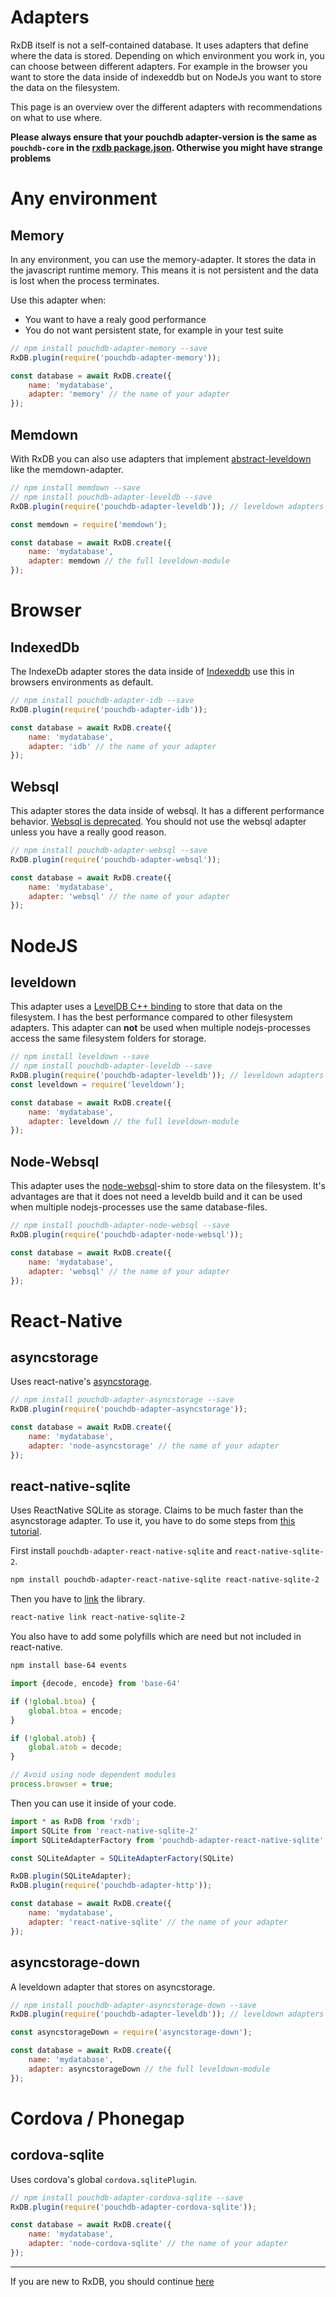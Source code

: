 # Adapters

RxDB itself is not a self-contained database. It uses adapters that define where the data is stored. Depending on which environment you work in, you can choose between different adapters. For example in the browser you want to store the data inside of indexeddb but on NodeJs you want to store the data on the filesystem.

This page is an overview over the different adapters with recommendations on what to use where.

**Please always ensure that your pouchdb adapter-version is the same as `pouchdb-core` in the [rxdb package.json](https://github.com/pubkey/rxdb/blob/master/package.json). Otherwise you might have strange problems**

# Any environment

## Memory
In any environment, you can use the memory-adapter. It stores the data in the javascript runtime memory. This means it is not persistent and the data is lost when the process terminates.

Use this adapter when:
  - You want to have a realy good performance
  - You do not want persistent state, for example in your test suite

```js
// npm install pouchdb-adapter-memory --save
RxDB.plugin(require('pouchdb-adapter-memory'));

const database = await RxDB.create({
    name: 'mydatabase',
    adapter: 'memory' // the name of your adapter
});
```

## Memdown
With RxDB you can also use adapters that implement [abstract-leveldown](https://github.com/Level/abstract-leveldown) like the memdown-adapter.

```js
// npm install memdown --save
// npm install pouchdb-adapter-leveldb --save
RxDB.plugin(require('pouchdb-adapter-leveldb')); // leveldown adapters need the leveldb plugin to work

const memdown = require('memdown');

const database = await RxDB.create({
    name: 'mydatabase',
    adapter: memdown // the full leveldown-module
});
```


# Browser

## IndexedDb

The IndexeDb adapter stores the data inside of [Indexeddb](https://developer.mozilla.org/en-US/docs/Web/API/IndexedDB_API) use this in browsers environments as default.

```js
// npm install pouchdb-adapter-idb --save
RxDB.plugin(require('pouchdb-adapter-idb'));

const database = await RxDB.create({
    name: 'mydatabase',
    adapter: 'idb' // the name of your adapter
});
```

## Websql

This adapter stores the data inside of websql. It has a different performance behavior. [Websql is deprecated](https://softwareengineering.stackexchange.com/questions/220254/why-is-web-sql-database-deprecated). You should not use the websql adapter unless you have a really good reason.

```js
// npm install pouchdb-adapter-websql --save
RxDB.plugin(require('pouchdb-adapter-websql'));

const database = await RxDB.create({
    name: 'mydatabase',
    adapter: 'websql' // the name of your adapter
});
```

# NodeJS

## leveldown

This adapter uses a [LevelDB C++ binding](https://github.com/Level/leveldown) to store that data on the filesystem. I has the best performance compared to other filesystem adapters. This adapter can **not** be used when multiple nodejs-processes access the same filesystem folders for storage.

```js
// npm install leveldown --save
// npm install pouchdb-adapter-leveldb --save
RxDB.plugin(require('pouchdb-adapter-leveldb')); // leveldown adapters need the leveldb plugin to work
const leveldown = require('leveldown');

const database = await RxDB.create({
    name: 'mydatabase',
    adapter: leveldown // the full leveldown-module
});
```

## Node-Websql

This adapter uses the [node-websql](https://github.com/nolanlawson/node-websql)-shim to store data on the filesystem. It's advantages are that it does not need a leveldb build and it can be used when multiple nodejs-processes use the same database-files.

```js
// npm install pouchdb-adapter-node-websql --save
RxDB.plugin(require('pouchdb-adapter-node-websql'));

const database = await RxDB.create({
    name: 'mydatabase',
    adapter: 'websql' // the name of your adapter
});
```

# React-Native

## asyncstorage

Uses react-native's [asyncstorage](https://facebook.github.io/react-native/docs/asyncstorage).

```js
// npm install pouchdb-adapter-asyncstorage --save
RxDB.plugin(require('pouchdb-adapter-asyncstorage'));

const database = await RxDB.create({
    name: 'mydatabase',
    adapter: 'node-asyncstorage' // the name of your adapter
});
```

## react-native-sqlite

Uses ReactNative SQLite as storage. Claims to be much faster than the asyncstorage adapter.
To use it, you have to do some steps from [this tutorial](https://dev.to/craftzdog/hacking-pouchdb-to-use-on-react-native-1gjh).

First install `pouchdb-adapter-react-native-sqlite` and `react-native-sqlite-2`.
```bash
npm install pouchdb-adapter-react-native-sqlite react-native-sqlite-2
```

Then you have to [link](https://facebook.github.io/react-native/docs/linking-libraries-ios) the library.
```bash
react-native link react-native-sqlite-2
```

You also have to add some polyfills which are need but not included in react-native.

```bash
npm install base-64 events
```

```js
import {decode, encode} from 'base-64'

if (!global.btoa) {
    global.btoa = encode;
}

if (!global.atob) {
    global.atob = decode;
}

// Avoid using node dependent modules
process.browser = true;
```

Then you can use it inside of your code.

```js
import * as RxDB from 'rxdb';
import SQLite from 'react-native-sqlite-2'
import SQLiteAdapterFactory from 'pouchdb-adapter-react-native-sqlite'

const SQLiteAdapter = SQLiteAdapterFactory(SQLite)

RxDB.plugin(SQLiteAdapter);
RxDB.plugin(require('pouchdb-adapter-http'));

const database = await RxDB.create({
    name: 'mydatabase',
    adapter: 'react-native-sqlite' // the name of your adapter
});
```


## asyncstorage-down
A leveldown adapter that stores on asyncstorage.

```js
// npm install pouchdb-adapter-asyncstorage-down --save
RxDB.plugin(require('pouchdb-adapter-leveldb')); // leveldown adapters need the leveldb plugin to work

const asyncstorageDown = require('asyncstorage-down');

const database = await RxDB.create({
    name: 'mydatabase',
    adapter: asyncstorageDown // the full leveldown-module
});
```

# Cordova / Phonegap

## cordova-sqlite

Uses cordova's global `cordova.sqlitePlugin`.

```js
// npm install pouchdb-adapter-cordova-sqlite --save
RxDB.plugin(require('pouchdb-adapter-cordova-sqlite'));

const database = await RxDB.create({
    name: 'mydatabase',
    adapter: 'node-cordova-sqlite' // the name of your adapter
});
```

--------------------------------------------------------------------------------

If you are new to RxDB, you should continue [here](./tutorials/typescript.md)
